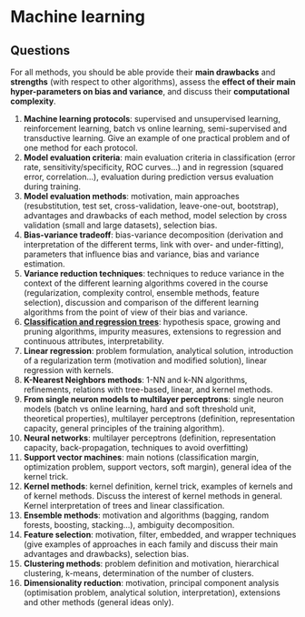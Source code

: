 # Machine learning

## Questions

For all methods, you should be able provide their **main drawbacks** and **strengths** (with respect to other algorithms), assess the **effect of their main hyper-parameters on bias and variance**, and discuss their **computational complexity**.

1. **Machine learning protocols**: supervised and unsupervised learning, reinforcement learning, batch vs online learning, semi-supervised and transductive learning. Give an example of one practical problem and of one method for each protocol.
2. **Model evaluation criteria**: main evaluation criteria in classification (error rate, sensitivity/specificity, ROC curves…) and in regression (squared error, correlation...), evaluation during prediction versus evaluation during training.
3. **Model evaluation methods**: motivation, main approaches (resubstitution, test set, cross-validation, leave-one-out, bootstrap), advantages and drawbacks of each method, model selection by cross validation (small and large datasets), selection bias.
4. **Bias-variance tradeoff**: bias-variance decomposition (derivation and interpretation of the different terms, link with over- and under-fitting), parameters that influence bias and variance, bias and variance estimation.
5. **Variance reduction techniques**: techniques to reduce variance in the context of the different learning algorithms covered in the course (regularization, complexity control, ensemble methods, feature selection), discussion and comparison of the different learning algorithms from the point of view of their bias and variance.
6. **[Classification and regression trees](Questions/Q6.md)**: hypothesis space, growing and pruning algorithms, impurity measures, extensions to regression and continuous attributes, interpretability.
7. **Linear regression**: problem formulation, analytical solution, introduction of a regularization term (motivation and modified solution), linear regression with kernels.
8. **K-Nearest Neighbors methods**: 1-NN and k-NN algorithms, refinements, relations with tree-based, linear, and kernel methods.
9. **From single neuron models to multilayer perceptrons**: single neuron models (batch vs online learning, hard and soft threshold unit, theoretical properties), multilayer perceptrons (definition, representation capacity, general principles of the training algorithm).
10. **Neural networks**: multilayer perceptrons (definition, representation capacity, back-propagation, techniques to avoid overfitting)
11. **Support vector machines**: main notions (classification margin, optimization problem, support vectors, soft margin), general idea of the kernel trick.
12. **Kernel methods**: kernel definition, kernel trick, examples of kernels and of kernel methods. Discuss the interest of kernel methods in general. Kernel interpretation of trees and linear classification.
13. **Ensemble methods**: motivation and algorithms (bagging, random forests, boosting, stacking…), ambiguity decomposition.
14. **Feature selection**: motivation, filter, embedded, and wrapper techniques (give examples of approaches in each family and discuss their main advantages and drawbacks), selection bias.
15. **Clustering methods**: problem definition and motivation, hierarchical clustering, k-means, determination of the number of clusters.
16. **Dimensionality reduction**: motivation, principal component analysis (optimisation problem, analytical solution, interpretation), extensions and other methods (general ideas only).